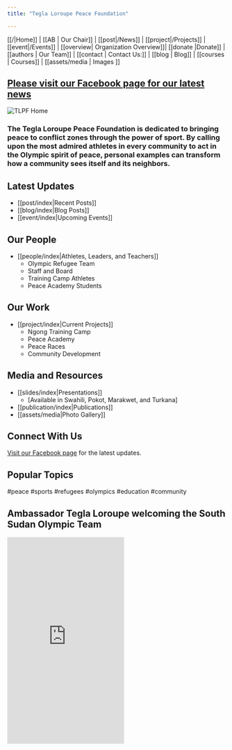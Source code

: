 ```yaml
---
title: "Tegla Loroupe Peace Foundation"

---
```

[[/|Home]] | [[AB | Our Chair]] | [[post|/News]] | [[project|/Projects]] | [[event|/Events]] | [[overview| Organization Overview]]| [[donate |Donate]] | [[authors | Our Team]] | [[contact | Contact Us:]] | [[blog | Blog]] | [[courses | Courses]] | [[assets/media | Images ]]

## [Please visit our Facebook page for our latest news](https://www.facebook.com/teglapeacefoundation/)

![TLPF Home](../assets/media/tlhome.jpg)

### The Tegla Loroupe Peace Foundation is dedicated to bringing peace to conflict zones through the power of sport. By calling upon the most admired athletes in every community to act in the Olympic spirit of peace, personal examples can transform how a community sees itself and its neighbors.

## Latest Updates
- [[post/index|Recent Posts]]
- [[blog/index|Blog Posts]]
- [[event/index|Upcoming Events]]

## Our People
- [[people/index|Athletes, Leaders, and Teachers]]
  - Olympic Refugee Team
  - Staff and Board
  - Training Camp Athletes
  - Peace Academy Students

## Our Work
- [[project/index|Current Projects]]
  - Ngong Training Camp
  - Peace Academy
  - Peace Races
  - Community Development

## Media and Resources
- [[slides/index|Presentations]]
  - [Available in Swahili, Pokot, Marakwet, and Turkana]
- [[publication/index|Publications]]
- [[assets/media|Photo Gallery]]

## Connect With Us
[Visit our Facebook page](https://www.facebook.com/teglapeacefoundation/) for the latest updates.

## Popular Topics
#peace #sports #refugees #olympics #education #community

## Ambassador Tegla Loroupe welcoming the South Sudan Olympic Team

<iframe src="https://www.facebook.com/plugins/video.php?height=476&href=https%3A%2F%2Fwww.facebook.com%2Fteglapeacefoundation%2Fvideos%2F423186307387426%2F&show_text=false&width=269&t=0" width="269" height="476" style="border:none;overflow:hidden" scrolling="no" frameborder="0" allowfullscreen="true" allow="autoplay; clipboard-write; encrypted-media; picture-in-picture; web-share" allowFullScreen="true"></iframe>